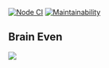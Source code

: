 [![Node CI](https://github.com/Mikhail1992/frontend-project-lvl1/workflows/Node.js%20CI/badge.svg)](https://github.com/Mikhail1992/frontend-project-lvl1/actions)
[![Maintainability](https://api.codeclimate.com/v1/badges/a99a88d28ad37a79dbf6/maintainability)](https://codeclimate.com/github/codeclimate/codeclimate/maintainability)

## Brain Even

<a href="https://asciinema.org/a/12Xp7g3wUikEIhH038hRgW0Wx" target="_blank"><img src="https://asciinema.org/a/12Xp7g3wUikEIhH038hRgW0Wx.svg" /></a>
